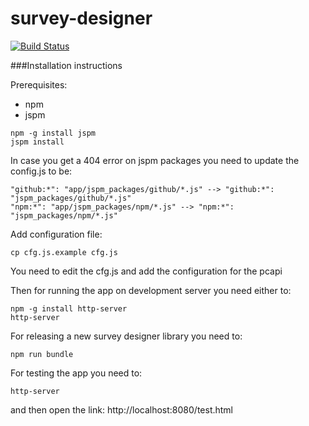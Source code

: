 # survey-designer

[![Build Status](https://api.travis-ci.org/edina/survey-designer.png?branch=master)](https://travis-ci.org/edina/survey-designer)


###Installation instructions

Prerequisites:
- npm
- jspm

```
npm -g install jspm
jspm install
```
In case you get a 404 error on jspm packages you need to update the config.js to be:

```
"github:*": "app/jspm_packages/github/*.js" --> "github:*": "jspm_packages/github/*.js"
"npm:*": "app/jspm_packages/npm/*.js" --> "npm:*": "jspm_packages/npm/*.js"
```

Add configuration file:
```
cp cfg.js.example cfg.js
```
You need to edit the cfg.js and add the configuration for the pcapi


Then for running the app on development server you need either to:

```
npm -g install http-server
http-server
```

For releasing a new survey designer library you need to:

```
npm run bundle
```

For testing the app you need to:
```
http-server
```

and then open the link:
http://localhost:8080/test.html

